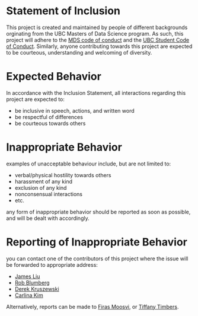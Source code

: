 # Statement of Inclusion
This project is created and maintained by people of different backgrounds orginating from the UBC Masters of Data Science program. As such, this project will adhere to the [MDS code of conduct](https://ubc-mds.github.io/resources_pages/code_of_conduct/) and the [UBC Student Code of Conduct](https://students.ubc.ca/campus-life/student-code-conduct). Similarly, anyone contributing towards this project are expected to be courteous, understanding and welcoming of diversity.

# Expected Behavior
In accordance with the Inclusion Statement, all interactions regarding this project are expected to:
- be inclusive in speech, actions, and written word
- be respectful of differences
- be courteous towards others

# Inappropriate Behavior
examples of unacceptable behaviour include, but are not limited to:
- verbal/physical hostility towards others
- harassment of any kind
- exclusion of any kind
- nonconsensual interactions
- etc.

any form of inappropriate behavior should be reported as soon as possible, and will be dealt with accordingly.

# Reporting of Inappropriate Behavior

you can contact one of the contributors of this project where the issue will be forwarded to appropriate address:<br>
- [James Liu](https://github.com/v5y8/)
- [Rob Blumberg](https://github.com/RobBlumberg)
- [Derek Kruszewski](https://github.com/dkruszew)
- [Carlina Kim](https://github.com/carlinakim)

Alternatively, reports can be made to [Firas Moosvi](firas.moosvi@ubc.ca), or [Tiffany Timbers](tiffany.timbers@stat.ubc.ca). 
